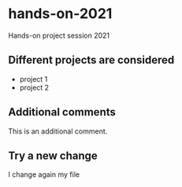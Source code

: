 # hands-on-2021
Hands-on project session 2021

## Different projects are considered

* project 1
* project 2

## Additional comments

This is an additional comment.

## Try a new change

I change again my file